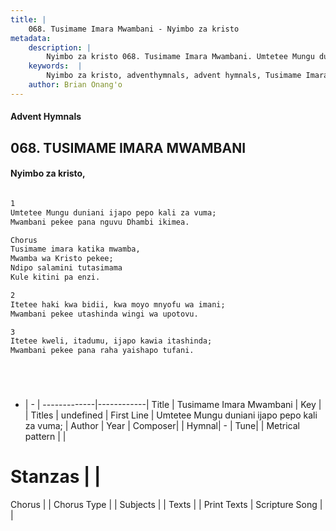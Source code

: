 ```yaml
---
title: |
    068. Tusimame Imara Mwambani - Nyimbo za kristo
metadata:
    description: |
        Nyimbo za kristo 068. Tusimame Imara Mwambani. Umtetee Mungu duniani ijapo pepo kali za vuma; Mwambani pekee pana nguvu Dhambi ikimea.  Chorus Tusimame imara katika mwamba, Mwamba wa Kristo pekee; Ndipo salamini tutasimama Kule kitini pa enzi.  
    keywords:  |
        Nyimbo za kristo, adventhymnals, advent hymnals, Tusimame Imara Mwambani, Umtetee Mungu duniani ijapo pepo kali za vuma;. 
    author: Brian Onang'o
---
```


#### Advent Hymnals
## 068. TUSIMAME IMARA MWAMBANI
####  Nyimbo za kristo,

```txt

1
Umtetee Mungu duniani ijapo pepo kali za vuma;
Mwambani pekee pana nguvu Dhambi ikimea.

Chorus
Tusimame imara katika mwamba,
Mwamba wa Kristo pekee;
Ndipo salamini tutasimama
Kule kitini pa enzi.

2
Itetee haki kwa bidii, kwa moyo mnyofu wa imani;
Mwambani pekee utashinda wingi wa upotovu.

3
Itetee kweli, itadumu, ijapo kawia itashinda;
Mwambani pekee pana raha yaishapo tufani.






```

- |   -  |
-------------|------------|
Title | Tusimame Imara Mwambani |
Key |  |
Titles | undefined |
First Line | Umtetee Mungu duniani ijapo pepo kali za vuma; |
Author | 
Year | 
Composer| |
Hymnal|  - |
Tune|  |
Metrical pattern | |
# Stanzas |  |
Chorus |  |
Chorus Type |  |
Subjects | |
Texts |  |
Print Texts | 
Scripture Song |  |
    
